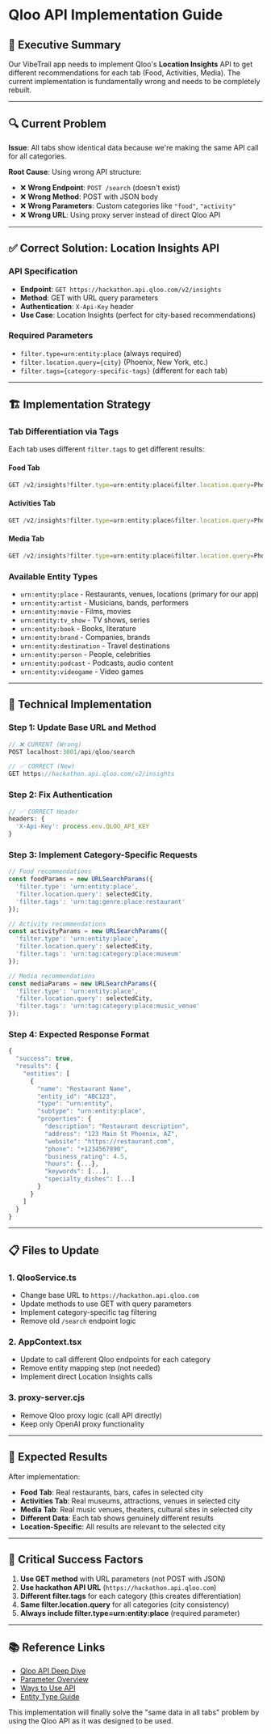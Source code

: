 # Qloo API Implementation Guide

## 🎯 **Executive Summary**

Our VibeTrail app needs to implement Qloo's **Location Insights** API to get different recommendations for each tab (Food, Activities, Media). The current implementation is fundamentally wrong and needs to be completely rebuilt.

---

## 🔍 **Current Problem**

**Issue**: All tabs show identical data because we're making the same API call for all categories.

**Root Cause**: Using wrong API structure:
- ❌ **Wrong Endpoint**: `POST /search` (doesn't exist)
- ❌ **Wrong Method**: POST with JSON body
- ❌ **Wrong Parameters**: Custom categories like `"food"`, `"activity"`
- ❌ **Wrong URL**: Using proxy server instead of direct Qloo API

---

## ✅ **Correct Solution: Location Insights API**

### **API Specification**
- **Endpoint**: `GET https://hackathon.api.qloo.com/v2/insights`
- **Method**: GET with URL query parameters
- **Authentication**: `X-Api-Key` header
- **Use Case**: Location Insights (perfect for city-based recommendations)

### **Required Parameters**
- `filter.type=urn:entity:place` (always required)
- `filter.location.query={city}` (Phoenix, New York, etc.)
- `filter.tags={category-specific-tags}` (different for each tab)

---

## 🏗️ **Implementation Strategy**

### **Tab Differentiation via Tags**

Each tab uses different `filter.tags` to get different results:

#### **Food Tab**
```javascript
GET /v2/insights?filter.type=urn:entity:place&filter.location.query=Phoenix&filter.tags=urn:tag:genre:place:restaurant
```

#### **Activities Tab** 
```javascript
GET /v2/insights?filter.type=urn:entity:place&filter.location.query=Phoenix&filter.tags=urn:tag:category:place:museum
```

#### **Media Tab**
```javascript
GET /v2/insights?filter.type=urn:entity:place&filter.location.query=Phoenix&filter.tags=urn:tag:category:place:music_venue
```

### **Available Entity Types**
- `urn:entity:place` - Restaurants, venues, locations (primary for our app)
- `urn:entity:artist` - Musicians, bands, performers
- `urn:entity:movie` - Films, movies
- `urn:entity:tv_show` - TV shows, series
- `urn:entity:book` - Books, literature
- `urn:entity:brand` - Companies, brands
- `urn:entity:destination` - Travel destinations
- `urn:entity:person` - People, celebrities
- `urn:entity:podcast` - Podcasts, audio content
- `urn:entity:videogame` - Video games

---

## 🔧 **Technical Implementation**

### **Step 1: Update Base URL and Method**
```javascript
// ❌ CURRENT (Wrong)
POST localhost:3001/api/qloo/search

// ✅ CORRECT (New)
GET https://hackathon.api.qloo.com/v2/insights
```

### **Step 2: Fix Authentication**
```javascript
// ✅ CORRECT Header
headers: {
  'X-Api-Key': process.env.QLOO_API_KEY
}
```

### **Step 3: Implement Category-Specific Requests**
```javascript
// Food recommendations
const foodParams = new URLSearchParams({
  'filter.type': 'urn:entity:place',
  'filter.location.query': selectedCity,
  'filter.tags': 'urn:tag:genre:place:restaurant'
});

// Activity recommendations  
const activityParams = new URLSearchParams({
  'filter.type': 'urn:entity:place',
  'filter.location.query': selectedCity,
  'filter.tags': 'urn:tag:category:place:museum'
});

// Media recommendations
const mediaParams = new URLSearchParams({
  'filter.type': 'urn:entity:place', 
  'filter.location.query': selectedCity,
  'filter.tags': 'urn:tag:category:place:music_venue'
});
```

### **Step 4: Expected Response Format**
```javascript
{
  "success": true,
  "results": {
    "entities": [
      {
        "name": "Restaurant Name",
        "entity_id": "ABC123",
        "type": "urn:entity",
        "subtype": "urn:entity:place",
        "properties": {
          "description": "Restaurant description",
          "address": "123 Main St Phoenix, AZ",
          "website": "https://restaurant.com",
          "phone": "+1234567890",
          "business_rating": 4.5,
          "hours": {...},
          "keywords": [...],
          "specialty_dishes": [...]
        }
      }
    ]
  }
}
```

---

## 📋 **Files to Update**

### **1. QlooService.ts**
- Change base URL to `https://hackathon.api.qloo.com`
- Update methods to use GET with query parameters
- Implement category-specific tag filtering
- Remove old `/search` endpoint logic

### **2. AppContext.tsx**
- Update to call different Qloo endpoints for each category
- Remove entity mapping step (not needed)
- Implement direct Location Insights calls

### **3. proxy-server.cjs** 
- Remove Qloo proxy logic (call API directly)
- Keep only OpenAI proxy functionality

---

## 🎯 **Expected Results**

After implementation:
- **Food Tab**: Real restaurants, bars, cafes in selected city
- **Activities Tab**: Real museums, attractions, venues in selected city  
- **Media Tab**: Real music venues, theaters, cultural sites in selected city
- **Different Data**: Each tab shows genuinely different results
- **Location-Specific**: All results are relevant to the selected city

---

## 🚨 **Critical Success Factors**

1. **Use GET method** with URL parameters (not POST with JSON)
2. **Use hackathon API URL** (`https://hackathon.api.qloo.com`)
3. **Different filter.tags** for each category (this creates differentiation)
4. **Same filter.location.query** for all categories (city consistency)
5. **Always include filter.type=urn:entity:place** (required parameter)

---

## 📚 **Reference Links**

- [Qloo API Deep Dive](https://docs.qloo.com/reference/insights-api-deep-dive)
- [Parameter Overview](https://docs.qloo.com/reference/parameter-overview)
- [Ways to Use API](https://docs.qloo.com/reference/use-cases)
- [Entity Type Guide](https://docs.qloo.com/reference/entity-type-parameter-guide)

This implementation will finally solve the "same data in all tabs" problem by using the Qloo API as it was designed to be used.